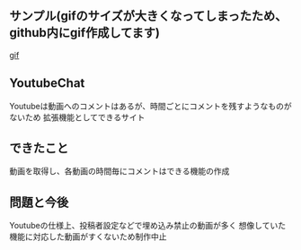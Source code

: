 
## サンプル(gifのサイズが大きくなってしまったため、github内にgif作成してます)
[gif](https://github.com/heroK12/YoutubeChat/blob/master/%E3%83%80%E3%82%A6%E3%83%B3%E3%83%AD%E3%83%BC%E3%83%89%20(1)%20(2).gif)

## YoutubeChat

Youtubeは動画へのコメントはあるが、時間ごとにコメントを残すようなものがないため
拡張機能としてできるサイト

## できたこと
動画を取得し、各動画の時間毎にコメントはできる機能の作成

## 問題と今後
Youtubeの仕様上、投稿者設定などで埋め込み禁止の動画が多く
想像していた機能に対応した動画がすくないため制作中止
